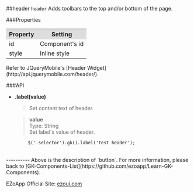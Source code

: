 ##header
`header` Adds toolbars to the top and/or bottom of the page.  

###Properties
<table>

<tr>
<th style="background:#ddd;">Property</th>
<th style="background:#ddd;">Setting</th>
</tr>

<tr>
<td>id</td>
<td>Component's id</td>
</tr>

<tr>
<td>style</td>
<td>Inline style</td>
</tr>

</table>
Refer to JQueryMobile's [Header Widget](http://api.jquerymobile.com/header/). 

###API
 - **.label(value)**  
  	> Set content text of header.<br>

    > **value**<br>Type: String<br>Set label's value of header.

			$('.selector').gk().label('test header');



<br/>
----------
Above is the description of `button`. For more information, please back to [GK-Components-List](https://github.com/ezoapp/Learn-GK-Components).

EZoApp Official Site: [ezoui.com](http://ezoui.com/) 




